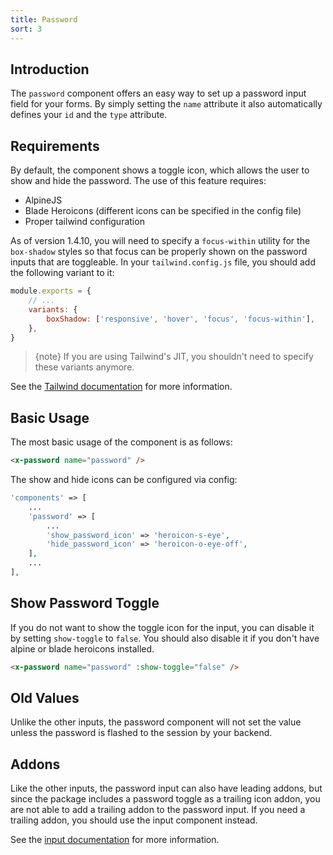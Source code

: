 ```yaml
---
title: Password
sort: 3
---
```


## Introduction

The `password` component offers an easy way to set up a password input field for your forms. By simply setting the `name` attribute it also automatically defines your `id` and the `type` attribute.

## Requirements

By default, the component shows a toggle icon, which allows the user to show and hide the password. The use of this feature requires:

- AlpineJS
- Blade Heroicons (different icons can be specified in the config file)
- Proper tailwind configuration

As of version 1.4.10, you will need to specify a `focus-within` utility for the `box-shadow` styles so that focus can be properly shown
on the password inputs that are toggleable. In your `tailwind.config.js` file, you should add the following variant to it:

```js
module.exports = {
    // ...
    variants: {
        boxShadow: ['responsive', 'hover', 'focus', 'focus-within'],
    },
}
```

> {note} If you are using Tailwind's JIT, you shouldn't need to specify these variants anymore.

See the [Tailwind documentation](https://tailwindcss.com/docs/pseudo-class-variants#focus-within) for more information.

## Basic Usage

The most basic usage of the component is as follows:

```html
<x-password name="password" />
```

The show and hide icons can be configured via config:

```php
'components' => [
    ...
    'password' => [
        ...
        'show_password_icon' => 'heroicon-s-eye',
        'hide_password_icon' => 'heroicon-o-eye-off',
    ],
    ...
],
```

## Show Password Toggle

If you do not want to show the toggle icon for the input, you can disable it by setting `show-toggle` to `false`. You should also disable it if you don't have alpine or blade heroicons installed.

```html
<x-password name="password" :show-toggle="false" />
```

## Old Values

Unlike the other inputs, the password component will not set the value unless the password is flashed to the session by your backend.

## Addons

Like the other inputs, the password input can also have leading addons, but since the package
includes a password toggle as a trailing icon addon, you are not able to add a trailing addon
to the password input. If you need a trailing addon, you should use the input component instead.

See the [input documentation](/docs/laravel-form-components/{version}/inputs/input#addons) for more information.

